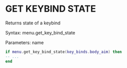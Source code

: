 # GET KEYBIND STATE

Returns state of a keybind

Syntax:	menu.get_key_bind_state

Parameters:	name

```lua
if menu.get_key_bind_state(key_binds.body_aim) then
-- ...
end
```
